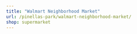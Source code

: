 ```yaml
---
title: "Walmart Neighborhood Market"
url: /pinellas-park/walmart-neighborhood-market/
shop: supermarket
---
```

